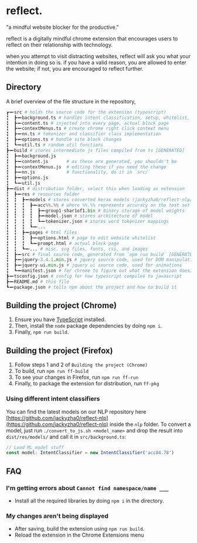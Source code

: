 # reflect.

"a mindful website blocker for the productive."

reflect is a digitally mindful chrome extension that encourages users to reflect on their relationship with technology.

when you attempt to visit distracting websites, reflect will ask you what your intention in doing so is. if you have a valid reason, you are allowed to enter the website; if not, you are encouraged to reflect further.

## Directory

A brief overview of the file structure in the repository,

```python
┏╼╾src # holds the source code for the extension (typescript)
╏  ┣╼╾background.ts # handles intent classification, setup, whitelist, etc.
╏  ┣╼╾content.ts # injected into every page, actual block page
╏  ┣╼╾contextMenus.ts # create chrome right click context menu
╏  ┣╼╾nn.ts # tokenizer and classifier class implementation
╏  ┣╼╾options.ts # handle site block changes
╏  ┗╼╾util.ts # random util functions
┣╼╾build # stores intermediate js files compiled from ts [GENERATED]
╏  ┣╼╾background.js
╏  ┣╼╾content.js       # as these are generated, you shouldn't be
╏  ┣╼╾contextMenus.js  # editing these if you need the change
╏  ┣╼╾nn.js            # functionality, do it in `src/`
╏  ┣╼╾options.js
╏  ┗╼╾util.js
┣╼╾dist # distribution folder, select this when loading as extension
╏  ┣╼╾res # resources folder
╏  ╏  ┣╼╾models # stores converted keras models (jackyzha0/reflect-nlp/nlp)
╏  ╏  ╏  ┣╼╾acc%%.%% # where %%.%% represents accuracy on the test set
╏  ╏  ╏  ╏  ┣╼╾group1-shar1of1.bin # binary storage of model weights
╏  ╏  ╏  ╏  ┣╼╾model.json # stores architecture of model
╏  ╏  ╏  ╏  ┗╼╾tokenizer.json # stores word tokenizer mappings
╏  ╏  ╏  ┗╼╾...
╏  ╏  ┣╼╾pages # html files
╏  ╏  ╏  ┣╼╾options.html # page to edit website whitelist
╏  ╏  ╏  ┗╼╾prompt.html # actual block page
╏  ╏  ┗╼╾... # misc. svg files, fonts, css, and images
╏  ┣╼╾src # final source code, generated from `npm run build` [GENERATED]
╏  ┣╼╾jquery-3.4.1.min.js # jquery source code, used for DOM manipulation
╏  ┣╼╾jquery-ui.min.js # jquery ui source code, used for animations
╏  ┗╼╾manifest.json # for chrome to figure out what the extension does/needs
┣╼╾tsconfig.json # config for how typescript compiles to javascript
┣╼╾README.md # this file
┗╼╾package.json # tells npm about the project and how to build it
```

## Building the project (Chrome)

1. Ensure you have [TypeScript](https://www.typescriptlang.org/) installed.
2. Then, install the `node` package dependencies by doing `npm i`.
3. Finally, `npm run build`.

## Building the project (Firefox)

1. Follow steps 1 and 2 of `Building the project (Chrome)`
2. To build, run `npm run ff-build`
3. To see your changes in Firefox, run `npm run ff-run`
4. Finally, to package the extension for distribution, run `ff-pkg`

### Using different intent classifiers

You can find the latest models on our NLP repository here [https://github.com/jackyzha0/reflect-nlp](https://github.com/jackyzha0/reflect-nlp) inside the `nlp` folder. To convert a model, just run `./convert_to_js.sh <model_name>` and drop the result into `dist/res/models/` and call it in `src/background.ts`:

```typescript
// Load ML model stuff
const model: IntentClassifier = new IntentClassifier('acc84.78')
```

## FAQ

### I'm getting errors about `Cannot find namespace/name ___`

-   Install all the required libraries by doing `npm i` in the directory.

### My changes aren't being displayed

-   After saving, build the extension using `npm run build`.
-   Reload the extension in the Chrome Extensions menu
